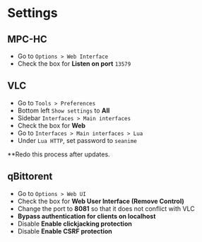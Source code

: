 # Settings

## MPC-HC

- Go to `Options > Web Interface`
- Check the box for **Listen on port** `13579`

## VLC

- Go to `Tools > Preferences`
- Bottom left `Show settings` to **All**
- Sidebar `Interfaces > Main interfaces`
- Check the box for **Web**
- Go to `Interfaces > Main interfaces > Lua`
- Under `Lua HTTP`, set password to `seanime`

**Redo this process after updates.

## qBittorent

- Go to `Options > Web UI`
- Check the box for **Web User Interface (Remove Control)**
- Change the port to **8081** so that it does not conflict with VLC
- **Bypass authentication for clients on localhost**
- Disable **Enable clickjacking protection**
- Disable **Enable CSRF protection**
